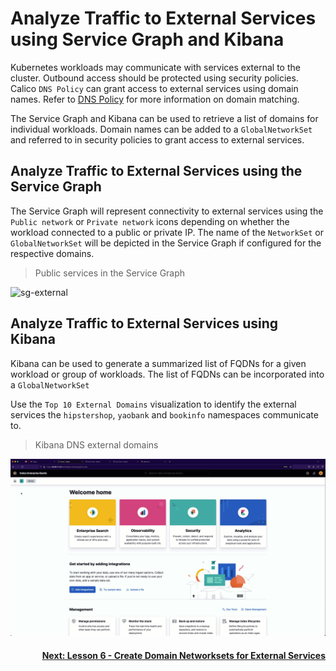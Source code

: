 # Analyze Traffic to External Services using Service Graph and Kibana

Kubernetes workloads may communicate with services external to the cluster. Outbound access should be protected using security policies. Calico `DNS Policy` can grant access to external services using domain names. Refer to [DNS Policy](https://docs.tigera.io/calico-enterprise/latest/network-policy/domain-based-policy) for more information on domain matching. 

The Service Graph and Kibana can be used to retrieve a list of domains for individual workloads. Domain names can be added to a `GlobalNetworkSet` and referred to in security policies to grant access to external services. 

## Analyze Traffic to External Services using the Service Graph

The Service Graph will represent connectivity to external services using the `Public network` or `Private network` icons depending on whether the workload connected to a public or private IP. The name of the `NetworkSet` or `GlobalNetworkSet` will be depicted in the Service Graph if configured for the respective domains. 

> Public services in the Service Graph

![sg-external](images/sg-external-domains.gif)


## Analyze Traffic to External Services using Kibana

Kibana can be used to generate a summarized list of FQDNs for a given workload or group of workloads. The list of FQDNs can be incorporated into a `GlobalNetworkSet`

Use the `Top 10 External Domains` visualization to identify the external services the `hipstershop`, `yaobank` and `bookinfo` namespaces communicate to. 

> Kibana DNS external domains

![kibana-external](images/kibana-external-domains.gif)

#### <div align="right">  [Next: Lesson 6 - Create Domain Networksets for External Services](https://github.com/tigera-cs/quickstart-self-service/blob/main/modules/analyze-networksets-external-services.md) </div>
